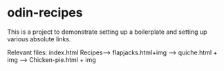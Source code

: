 # odin-recipes
This is a project to demonstrate setting up a boilerplate and setting up various absolute links.

Relevant files: 
index.html
Recipes--> flapjacks.html+img
       --> quiche.html + img
       --> Chicken-pie.html + img
       